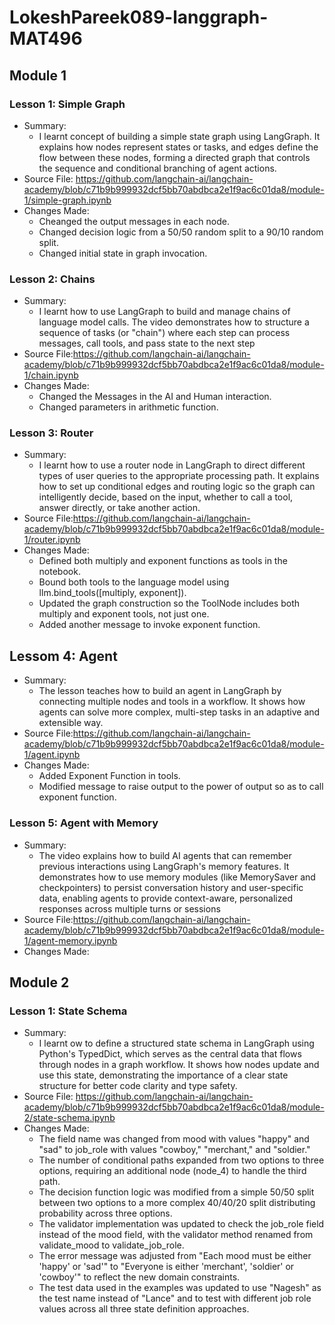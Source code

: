 # LokeshPareek089-langgraph-MAT496
## Module 1
  ### Lesson 1: Simple Graph
  * Summary:
    * I learnt concept of building a simple state graph using LangGraph. It explains how nodes represent states or tasks, and edges define the
      flow between these nodes, forming a directed graph
      that controls the sequence and conditional branching of agent actions.
  * Source File: https://github.com/langchain-ai/langchain-academy/blob/c71b9b999932dcf5bb70abdbca2e1f9ac6c01da8/module-1/simple-graph.ipynb
  * Changes Made:
    * Cheanged the output messages in each node.
    * Changed decision logic from a 50/50 random split to a 90/10 random split.
    * Changed initial state in graph invocation.
  ### Lesson 2: Chains
  * Summary:
    * I learnt how to use LangGraph to build and manage chains of language model calls. The video demonstrates how to structure a sequence of
      tasks (or "chain") where each step can process
      messages, call tools, and pass state to the next step 
  * Source File:https://github.com/langchain-ai/langchain-academy/blob/c71b9b999932dcf5bb70abdbca2e1f9ac6c01da8/module-1/chain.ipynb
  * Changes Made:
    * Changed the Messages in the AI and Human interaction.
    * Changed parameters in arithmetic function.
  ### Lesson 3: Router
  * Summary:
    * I learnt how to use a router node in LangGraph to direct different types of user queries to the appropriate processing path. It explains
      how to set up conditional edges and routing logic so
      the graph can intelligently decide, based on the input, whether to call a tool, answer directly, or take another action.
  * Source File:https://github.com/langchain-ai/langchain-academy/blob/c71b9b999932dcf5bb70abdbca2e1f9ac6c01da8/module-1/router.ipynb
  * Changes Made:
    * Defined both multiply and exponent functions as tools in the notebook.
    * Bound both tools to the language model using llm.bind_tools([multiply, exponent]).
    * Updated the graph construction so the ToolNode includes both multiply and exponent tools, not just one.
    * Added another message to invoke exponent function.
  ## Lessom 4: Agent
  * Summary:
    * The lesson teaches how to build an agent in LangGraph by connecting multiple nodes and tools in a workflow. It shows how agents can solve
      more complex, multi-step tasks in an adaptive and extensible way.
  * Source File:https://github.com/langchain-ai/langchain-academy/blob/c71b9b999932dcf5bb70abdbca2e1f9ac6c01da8/module-1/agent.ipynb
  * Changes Made:
    * Added Exponent Function in tools.
    * Modified message to raise output to the power of output so as to call exponent function.
  ### Lesson 5: Agent with Memory
  * Summary:
    * The video explains how to build AI agents that can remember previous interactions using LangGraph's memory features. It demonstrates how to
      use memory modules (like MemorySaver and
      checkpointers) to persist conversation history and user-specific data, enabling agents to provide context-aware, personalized responses
      across multiple turns or sessions
  * Source File:https://github.com/langchain-ai/langchain-academy/blob/c71b9b999932dcf5bb70abdbca2e1f9ac6c01da8/module-1/agent-memory.ipynb
  * Changes Made:

## Module 2
  ### Lesson 1: State Schema
  * Summary:
    * I learnt ow to define a structured state schema in LangGraph using Python's TypedDict, which serves as the central data that
      flows through nodes in a graph workflow. It shows how nodes update and use this state, demonstrating the importance of a clear state
      structure for better code clarity and type safety.
  * Source File: https://github.com/langchain-ai/langchain-academy/blob/c71b9b999932dcf5bb70abdbca2e1f9ac6c01da8/module-2/state-schema.ipynb
  * Changes Made:
    * The field name was changed from mood with values "happy" and "sad" to job_role with values "cowboy," "merchant," and "soldier."
    * The number of conditional paths expanded from two options to three options, requiring an additional node (node_4) to handle the third path.
    * The decision function logic was modified from a simple 50/50 split between two options to a more complex 40/40/20 split distributing
      probability across three options.
    * The validator implementation was updated to check the job_role field instead of the mood field, with the validator method renamed from
      validate_mood to validate_job_role.
    * The error message was adjusted from "Each mood must be either 'happy' or 'sad'" to "Everyone is either 'merchant', 'soldier' or 'cowboy'"
      to reflect the new domain constraints.
    * The test data used in the examples was updated to use "Nagesh" as the test name instead of "Lance" and to test with different job role
      values across all three state definition approaches.
